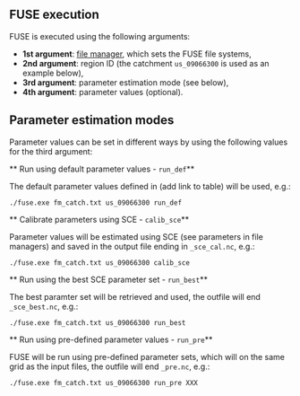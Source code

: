 ## FUSE execution

FUSE is executed using the following arguments:

- **1st argument**: [file manager](/files/file_manager), which sets the FUSE file systems,
- **2nd argument**: region ID (the catchment `us_09066300` is used as an example below),
- **3rd argument**: parameter estimation mode (see below),
- **4th argument**: parameter values (optional).

## Parameter estimation modes

Parameter values can be set in different ways by using the following values for the third argument:

** Run using default parameter values - `run_def`**

The default parameter values defined in (add link to table) will be used, e.g.:

```
./fuse.exe fm_catch.txt us_09066300 run_def
```

** Calibrate parameters using SCE - `calib_sce`**

Parameter values will be estimated using SCE (see parameters in file managers) and saved in the output file ending in `_sce_cal.nc`, e.g.:

```
./fuse.exe fm_catch.txt us_09066300 calib_sce
```

** Run using the best SCE parameter set - `run_best`**

The best paramter set will be retrieved and used, the outfile will end `_sce_best.nc`, e.g.:

```
./fuse.exe fm_catch.txt us_09066300 run_best
```

** Run using pre-defined parameter values - `run_pre`**

FUSE will be run using pre-defined parameter sets, which will on the same grid as the input files,  the outfile will end `_pre.nc`, e.g.:

```
./fuse.exe fm_catch.txt us_09066300 run_pre XXX
```
